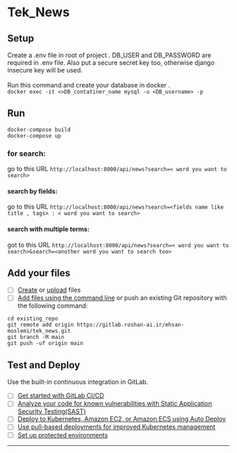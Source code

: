 # Tek_News

## Setup
Create a .env file in root of project .
DB_USER and DB_PASSWORD are required in .env file. Also put a secure secret key too, otherwise django insecure key will be used.
<br><br>Run this command and create your database in docker .<br>
 `docker exec -it <>DB_contatiner_name mysql -u <DB_username> -p`<br>

## Run
`docker-compose build`<br>
`docker-compose up`<br>
### for search:
go to this URL `http://localhost:8000/api/news?search=< word you want to search>`
#### search by fields:
go to this URL `http://localhost:8000/api/news?search=<fields name like title , tags> : < word you want to search>`
#### search with multiple  terms:
got to this URL `http://localhost:8000/api/news?search=< word you want to search>&search=<another word you want to search too>`

## Add your files

- [ ] [Create](https://docs.gitlab.com/ee/user/project/repository/web_editor.html#create-a-file) or [upload](https://docs.gitlab.com/ee/user/project/repository/web_editor.html#upload-a-file) files
- [ ] [Add files using the command line](https://docs.gitlab.com/ee/gitlab-basics/add-file.html#add-a-file-using-the-command-line) or push an existing Git repository with the following command:

```
cd existing_repo
git remote add origin https://gitlab.roshan-ai.ir/ehsan-moslemi/tek_news.git
git branch -M main
git push -uf origin main
```

## Test and Deploy

Use the built-in continuous integration in GitLab.

- [ ] [Get started with GitLab CI/CD](https://docs.gitlab.com/ee/ci/quick_start/index.html)
- [ ] [Analyze your code for known vulnerabilities with Static Application Security Testing(SAST)](https://docs.gitlab.com/ee/user/application_security/sast/)
- [ ] [Deploy to Kubernetes, Amazon EC2, or Amazon ECS using Auto Deploy](https://docs.gitlab.com/ee/topics/autodevops/requirements.html)
- [ ] [Use pull-based deployments for improved Kubernetes management](https://docs.gitlab.com/ee/user/clusters/agent/)
- [ ] [Set up protected environments](https://docs.gitlab.com/ee/ci/environments/protected_environments.html)

***


